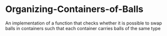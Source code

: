 # Organizing-Containers-of-Balls
An implementation of a function that checks whether it is possible to swap balls in containers such that each container carries balls of the same type
